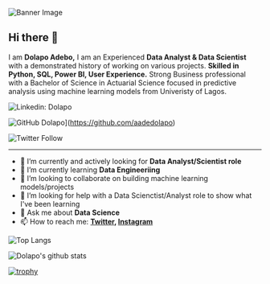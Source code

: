 ![Banner Image]()

## Hi there 👋

I am **Dolapo Adebo,** I am an Experienced **Data Analyst & Data Scientist** with a demonstrated history of working  on various projects. **Skilled in Python, SQL, Power BI, User Experience.** Strong Business professional with a Bachelor of Science in Actuarial Science focused in predictive analysis using machine learning models from Univeristy of Lagos.

![Linkedin: Dolapo](https://img.shields.io/badge/-Dolapo-blue?style=flat-square&logo=Linkedin&logoColor=white&link=https://www.linkedin.com/in/dolapo-adebo-4a979687/)

![GitHub Dolapo](https://img.shields.io/github/followers/aadedolapo?label=follow&style=social)](https://github.com/aadedolapo)

![Twitter Follow](https://img.shields.io/twitter/follow/theadedolapo?style=social)

---

- 🔭 I’m currently and actively looking for **Data Analyst/Scientist role**
- 🌱 I’m currently learning **Data Engineeriing**
- 👯 I’m looking to collaborate on building machine learning models/projects
- 🤔 I’m looking for help with a Data Scienctist/Analyst role to show what I've been learning
- 💬 Ask me about **Data Science**
- 📫 How to reach me:
  **[Twitter](https://twitter.com/theadeolapo), [Instagram](https://instagram.com/the.adedolapo)**
  
![Top Langs](https://github-readme-stats.vercel.app/api/top-langs/?username=aadedolapo&layout=compact&theme=dark&hide_border=true)

![Dolapo's github stats](https://github-readme-stats.vercel.app/api?username=aadedolapo&show_icons=true&hide_border=true&theme=dark)

[![trophy](https://github-profile-trophy.vercel.app/?username=aadedolapo)](https://github.com/aadedolapo/github-profile-trophy)
